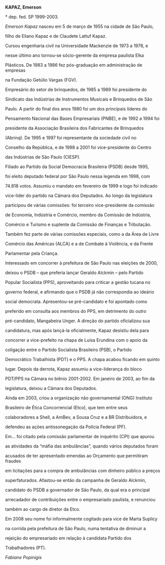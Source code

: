 **KAPAZ, Emerson**



\* dep. fed. SP 1999-2003.



*Emerson Kapaz* nasceu em 5 de março de 1955 na cidade de São Paulo,

filho de Eliano Kapaz e de Claudete Lattuf Kapaz.



Cursou engenharia civil na Universidade Mackenzie de 1973 a 1978, e

nesse último ano tornou-se sócio-gerente da empresa paulista Elka

Plásticos. De 1983 a 1986 fez pós-graduação em administração de empresas

na Fundação Getúlio Vargas (FGV).



Empresário do setor de brinquedos, de 1985 a 1989 foi presidente do

Sindicato das Indústrias de Instrumentos Musicais e Brinquedos de São

Paulo. A partir do final dos anos 1980 foi um dos principais líderes do

Pensamento Nacional das Bases Empresariais (PNBE), e de 1992 a 1994 foi

presidente da Associação Brasileira dos Fabricantes de Brinquedos

(Abrinq). De 1995 e 1997 foi representante da sociedade civil no

Conselho da República, e de 1998 a 2001 foi vice-presidente do Centro

das Indústrias de São Paulo (CIESP).



Filiado ao Partido da Social Democracia Brasileira (PSDB) desde 1995,

foi eleito deputado federal por São Paulo nessa legenda em 1998, com

74.818 votos. Assumiu o mandato em fevereiro de 1999 e logo foi indicado

vice-líder do partido na Câmara dos Deputados. Ao longo da legislatura

participou de várias comissões: foi terceiro vice-presidente da comissão

de Economia, Indústria e Comércio, membro da Comissão de Indústria,

Comércio e Turismo e suplente da Comissão de Finanças e Tributação.

Também fez parte de várias comissões especiais, como a da Área de Livre

Comércio das Américas (ALCA) e a de Combate à Violência, e da Frente

Parlamentar pela Criança.



Interessado em concorrer à prefeitura de São Paulo nas eleições de 2000,

deixou o PSDB – que preferia lançar Geraldo Alckmin – pelo Partido

Popular Socialista (PPS), aproveitando para criticar a gestão tucana no

governo federal, e afirmando que o PSDB já não correspondia ao ideário

social democrata. Apresentou-se pré-candidato e foi apontado como

preferido em consulta aos membros do PPS, em detrimento do outro

pré-candidato, Mangabeira Unger. A direção do partido oficializou sua

candidatura, mas após lançá-la oficialmente, Kapaz desistiu dela para

concorrer a vice-prefeito na chapa de Luísa Erundina com o apoio da

coligação entre o Partido Socialista Brasileiro (PSB), o Partido

Democrático Trabalhista (PDT) e o PPS. A chapa acabou ficando em quinto

lugar. Depois da derrota, Kapaz assumiu a vice-liderança do bloco

PDT/PPS na Câmara no biênio 2001-2002. Em janeiro de 2003, ao fim da

legislatura, deixou a Câmara dos Deputados.



Ainda em 2003, criou a organização não governamental (ONG) Instituto

Brasileiro de Ética Concorrencial (Etco), que tem entre seus

colaboradores a Shell, a AmBev, a Sousa Cruz e a BR Distribuidora, e

defendeu as ações antissonegação da Polícia Federal (PF).



Em... foi citado pela comissão parlamentar de inquérito (CPI) que apurou

as atividades da “máfia das ambulâncias”, quando vários deputados foram

acusados de ter apresentado emendas ao Orçamento que permitiram fraudes

em licitações para a compra de ambulâncias com dinheiro público a preços

superfaturados. Afastou-se então da campanha de Geraldo Alckmin,

candidato do PSDB a governador de São Paulo, da qual era o principal

arrecadador de contribuições entre o empresariado paulista, e renunciou

também ao cargo de diretor da Etco.



Em 2008 seu nome foi informalmente cogitado para vice de Marta Suplicy

na corrida pela prefeitura de São Paulo, numa tentativa de diminuir a

rejeição do empresariado em relação à candidata Partido dos

Trabalhadores (PT).



*Fabiane Popinigis*





